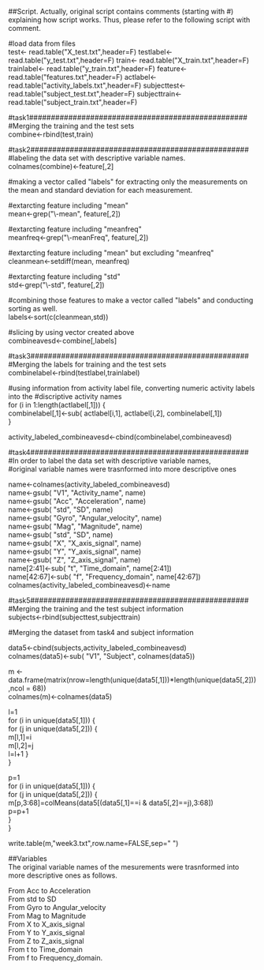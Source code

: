 ##Script.
Actually, original script contains comments (starting with #) explaining how script works. Thus, please refer to the following script with comment.
 
\#load data from files  
test<- read.table("X_test.txt",header=F)
testlabel<- read.table("y_test.txt",header=F)
train<- read.table("X_train.txt",header=F)
trainlabel<- read.table("y_train.txt",header=F)
feature<- read.table("features.txt",header=F)
actlabel<- read.table("activity_labels.txt",header=F)
subjecttest<- read.table("subject_test.txt",header=F)
subjecttrain<- read.table("subject_train.txt",header=F)

\#task1##################################################   
\#Merging the training and the test sets  
combine<-rbind(test,train)  
  
\#task2##################################################   
\#labeling the data set with descriptive variable names.   
colnames(combine)<-feature[,2]  
  
\#making a vector called "labels" for extracting only the measurements on the mean and   standard deviation for each measurement.  
  
\#extarcting feature including "mean"  
mean<-grep("\\-mean", feature[,2])   
    
\#extarcting feature including "meanfreq"  
meanfreq<-grep("\\-meanFreq", feature[,2])   
  
\#extarcting feature including "mean" but excluding "meanfreq"  
cleanmean<-setdiff(mean, meanfreq)  
  
\#extarcting feature including "std"  
std<-grep("\\-std", feature[,2])   
  
\#combining those features to make a vector called "labels" and conducting sorting as well.  
labels<-sort(c(cleanmean,std))  

  
\#slicing by using vector created above  
combineavesd<-combine[,labels]  
  
\#task3##################################################    
\#Merging the labels for training and the test sets  
combinelabel<-rbind(testlabel,trainlabel)  
  
\#using information from activity label file, converting numeric activity labels into the   \#discriptive activity names  
for (i in 1:length(actlabel[,1])) {  
 combinelabel[,1]<-sub( actlabel[i,1],  actlabel[i,2], combinelabel[,1])  
}  
  
activity_labeled_combineavesd<-cbind(combinelabel,combineavesd)  
  
\#task4##################################################   
\#In order to label the data set with descriptive variable names,   
\#original variable names were trasnformed into more descriptive ones  
  
name<-colnames(activity_labeled_combineavesd)  
name<-gsub( "V1", "Activity_name", name)  
name<-gsub( "Acc", "Acceleration", name)  
name<-gsub( "std", "SD", name)  
name<-gsub( "Gyro", "Angular_velocity", name)  
name<-gsub( "Mag", "Magnitude", name)  
name<-gsub( "std", "SD", name)  
name<-gsub( "X", "X_axis_signal", name)  
name<-gsub( "Y", "Y_axis_signal", name)  
name<-gsub( "Z", "Z_axis_signal", name)  
name[2:41]<-sub( "t", "Time_domain", name[2:41])  
name[42:67]<-sub( "f", "Frequency_domain", name[42:67])  
colnames(activity_labeled_combineavesd)<-name  
  
  
\#task5##################################################   
\#Merging the training and the test subject information  
subjects<-rbind(subjecttest,subjecttrain)  
  
\#Merging the dataset from task4 and subject information  
  
data5<-cbind(subjects,activity_labeled_combineavesd)    
colnames(data5)<-sub( "V1", "Subject", colnames(data5))  
  
  
m <- data.frame(matrix(nrow=length(unique(data5[,1]))*length(unique(data5[,2])),ncol = 68))  
colnames(m)<-colnames(data5)  
  
l=1  
for (i in unique(data5[,1])) {  
 for (j in unique(data5[,2])) {  
   m[l,1]=i  
   m[l,2]=j  
   l=l+1
}  
}  
  
p=1  
for (i in unique(data5[,1])) {  
 for (j in unique(data5[,2])) {  
  m[p,3:68]=colMeans(data5[(data5[,1]==i & data5[,2]==j),3:68])  
  p=p+1  
}   
}  
    
write.table(m,"week3.txt",row.name=FALSE,sep=" ")  


##Variables    
The original variable names of the mesurements were trasnformed into more descriptive   ones as follows.  
  
From Acc to Acceleration  
From std to SD  
From Gyro to Angular_velocity  
From  Mag to Magnitude  
From X to X_axis_signal  
From Y to Y_axis_signal  
From Z to Z_axis_signal  
From t to Time_domain  
From f to Frequency_domain.  







  